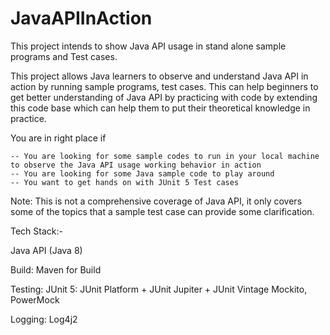# JavaAPIInAction

This project intends to show Java API usage in stand alone sample programs and Test cases.

This project allows Java learners to observe and understand Java API in action by running sample programs, test cases. This can help beginners to get better understanding of Java API by practicing with code by extending this code base which can help them to put their theoretical knowledge in practice.

You are in right place if 

	-- You are looking for some sample codes to run in your local machine to observe the Java API usage working behavior in action
	-- You are looking for some Java sample code to play around 
	-- You want to get hands on with JUnit 5 Test cases
	
Note: This is not a comprehensive coverage of Java API, it only covers some of the topics that a sample test case can provide some clarification.


Tech Stack:-

Java API (Java 8)

Build:
  Maven for Build

Testing:
  JUnit 5: JUnit Platform + JUnit Jupiter + JUnit Vintage
  Mockito, PowerMock
  
Logging: 
   Log4j2



 